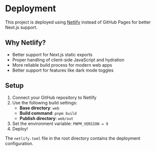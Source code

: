 # Deployment

This project is deployed using [Netlify](https://netlify.com) instead of GitHub Pages for better Next.js support.

## Why Netlify?

- Better support for Next.js static exports
- Proper handling of client-side JavaScript and hydration
- More reliable build process for modern web apps
- Better support for features like dark mode toggles

## Setup

1. Connect your GitHub repository to Netlify
2. Use the following build settings:
   - **Base directory**: `web`
   - **Build command**: `pnpm build`
   - **Publish directory**: `web/out`
3. Set the environment variable: `PNPM_VERSION = 9`
4. Deploy!

The `netlify.toml` file in the root directory contains the deployment configuration. 